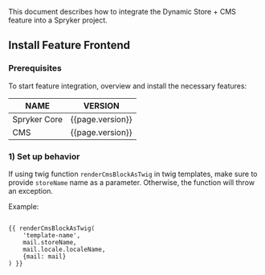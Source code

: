 
This document describes how to integrate the Dynamic Store + CMS feature into a Spryker project.

## Install Feature Frontend

### Prerequisites

To start feature integration, overview and install the necessary features:

| NAME | VERSION |  
| --- | --- | 
| Spryker Core | {{page.version}} | 
| CMS | {{page.version}} |

### 1) Set up behavior

If using twig function `renderCmsBlockAsTwig` in twig templates, make sure to provide `storeName` name as a parameter. Otherwise, the function will throw an exception.

Example:
```twig

{{ renderCmsBlockAsTwig(
    'template-name',
    mail.storeName,
    mail.locale.localeName,
    {mail: mail}
) }}
```